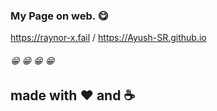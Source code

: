 ### My Page on web. 	:yum:

<https://raynor-x.fail>  /
<https://Ayush-SR.github.io>

###### :grin:  :grin: :grin: :grin:



## made with :heart: and :coffee:
